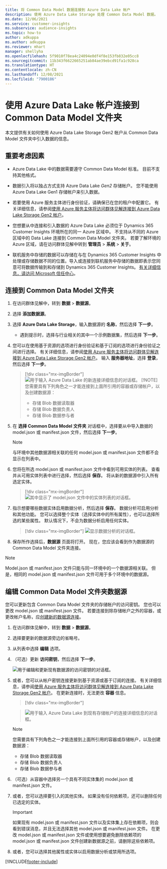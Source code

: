 ```yaml
---
title: 将 Common Data Model 数据连接到 Azure Data Lake 帐户
description: 使用 Azure Data Lake Storage 处理 Common Data Model 数据。
ms.date: 12/06/2021
ms.service: customer-insights
ms.subservice: audience-insights
ms.topic: how-to
author: adkuppa
ms.author: adkuppa
ms.reviewer: mhart
manager: shellyha
ms.openlocfilehash: 5f9010f78ea4c24094e0df4f8e153fb832e05cc8
ms.sourcegitcommit: 11b343f6622665251ab84ae39ebcd91fa1c928ca
ms.translationtype: HT
ms.contentlocale: zh-CN
ms.lasthandoff: 12/08/2021
ms.locfileid: "7900186"
---
```

# <a name="connect-to-a-common-data-model-folder-using-an-azure-data-lake-account"></a>使用 Azure Data Lake 帐户连接到 Common Data Model 文件夹

本文提供有关如何使用 Azure Data Lake Storage Gen2 帐户从 Common Data Model 文件夹中引入数据的信息。

## <a name="important-considerations"></a>重要考虑因素

- Azure Data Lake 中的数据需要遵守 Common Data Model 标准。 目前不支持其他格式。

- 数据引入将以独占方式支持 Azure Data Lake *Gen2* 存储帐户。 您不能使用 Azure Data Lake Gen1 存储帐户来引入数据。

- 若要使用 Azure 服务主体进行身份验证，请确保已在您的租户中配置它。 有关详细信息，请参阅[使用 Azure 服务主体将访问群体见解连接到 Azure Data Lake Storage Gen2 帐户](connect-service-principal.md)。

- 您想要从中连接和引入数据的 Azure Data Lake 必须位于 Dynamics 365 Customer Insights 环境所在的同一 Azure 区域中。 不支持从不同的 Azure 区域中的 Data Lake 连接到 Common Data Model 文件夹。 若要了解环境的 Azure 区域，请在访问群体见解中转到 **管理员** > **系统** > **关于**。

- 联机服务中存储的数据可以存储在与在 Dynamics 365 Customer Insights 中处理或存储数据不同的位置。导入或连接到联机服务中存储的数据即表示您同意可将数据传输到和存储到 Dynamics 365 Customer Insights。 [有关详细信息，请访问 Microsoft 信任中心](https://www.microsoft.com/trust-center)。

## <a name="connect-to-a-common-data-model-folder"></a>连接到 Common Data Model 文件夹

1. 在访问群体见解中，转到 **数据** > **数据源**。

1. 选择 **添加数据源**。

1. 选择 **Azure Data Lake Storage**，输入数据源的 **名称**，然后选择 **下一步**。

   - 遇到提示时，选择与行业相关的其中一个示例数据集，然后选择 **下一步**。 

1. 您可以在使用基于资源的选项进行身份验证和基于订阅的选项进行身份验证之间进行选择。 有关详细信息，请参阅[使用 Azure 服务主体将访问群体见解连接到 Azure Data Lake Storage Gen2 帐户](connect-service-principal.md)。 输入 **服务器地址**，选择 **登录**，然后选择 **下一步**。
   > [!div class="mx-imgBorder"]
   > ![用于输入 Azure Data Lake 的新连接详细信息的对话框。](media/enter-new-storage-details.png)
   > [!NOTE]
   > 您需要具有下列角色之一才能连接到上面所引用的容器或存储帐户，以及创建数据源：
   >  - 存储 Blob 数据读取器
   >  - 存储 Blob 数据负责人
   >  - 存储 Blob 数据参与者

1. 在 **选择 Common Data Model 文件夹** 对话框中，选择要从中导入数据的 model.json 或 manifest.json 文件，然后选择 **下一步**。
   > [!NOTE]
   > 与环境中其他数据源相关联的任何 model.json 或 manifest.json 文件都不会显示在列表中。

1. 您将在所选 model.json 或 manifest.json 文件中看到可用实体的列表。 查看并从可用实体列表中进行选择，然后选择 **保存**。 将从新的数据源中引入所有选定实体。
   > [!div class="mx-imgBorder"]
   > ![其中显示了 model.json 文件中的实体列表的对话框。](media/review-entities.png)

8. 指示想要哪些数据实体启用数据分析，然后选择 **保存**。 数据分析可启用分析和其他功能。 您可以选择整个实体（选择实体中的所有属性），也可以选择所选的某些属性。 默认情况下，不会为数据分析启用任何实体。
   > [!div class="mx-imgBorder"]
   > ![显示数据分析的对话框。](media/dataprofiling-entities.png)

9. 保存所作选择后，**数据源** 页面将打开。 现在，您应该会看到作为数据源的 Common Data Model 文件夹连接。

> [!NOTE]
> Model.json 或 manifest.json 文件只能与同一环境中的一个数据源相关联。 但是，相同的 model.json 或 manifest.json 文件可用于多个环境中的数据源。

## <a name="edit-a-common-data-model-folder-data-source"></a>编辑 Common Data Model 文件夹数据源

您可以更新包含 Common Data Model 文件夹的存储帐户的访问密钥。 您也可以更改 model.json 或 manifest.json 文件。 若要连接到除存储帐户之外的容器，或更改帐户名称，应[创建新的数据源连接](#connect-to-a-common-data-model-folder)。

1. 在访问群体见解中，转到 **数据** > **数据源**。

2. 选择要更新的数据源旁边的省略号。

3. 从列表中选择 **编辑** 选项。

4. （可选）更新 **访问密钥**，然后选择 **下一步**。

   ![用于编辑和更新现有数据源的访问密钥的对话框。](media/edit-access-key.png)

5. 或者，您可以从帐户密钥连接更新到基于资源或基于订阅的连接。 有关详细信息，请参阅[使用 Azure 服务主体将访问群体见解连接到 Azure Data Lake Storage Gen2 帐户](connect-service-principal.md)。 在更新连接时，无法更改 **容器** 信息。
   > [!div class="mx-imgBorder"]

   > ![用于输入 Azure Data Lake 到现有存储帐户的连接详细信息的对话框。](media/enter-existing-storage-details.png)

   > [!NOTE]
   > 您需要具有下列角色之一才能连接到上面所引用的容器或存储帐户，以及创建数据源：
   >  - 存储 Blob 数据读取器
   >  - 存储 Blob 数据负责人
   >  - 存储 Blob 数据参与者


6. （可选）从容器中选择另一个具有不同实体集的 model.json 或 manifest.json 文件。

7. 或者，您可以选择要引入的其他实体。 如果没有任何依赖项，还可以删除任何已选定的实体。

   > [!IMPORTANT]
   > 如果现有 model.json 或 manifest.json 文件以及实体集上存在依赖项，则会看到错误消息，并且无法选择其他 model.json 或 manifest.json 文件。 在更改 model.json 或 manifest.json 文件或使用想要避免删除依赖项的 model.json 或 manifest.json 文件创建新数据源之前，请删除这些依赖项。

8. 或者，您可以选择其他属性或实体以启用数据分析或禁用所选项。   


[!INCLUDE[footer-include](../includes/footer-banner.md)]
